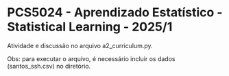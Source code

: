 # PCS5024 - Aprendizado Estatístico - Statistical Learning - 2025/1

Atividade e discussão no arquivo a2_curriculum.py.

Obs: para executar o arquivo, é necessário incluir os dados (santos_ssh.csv) no diretório.

